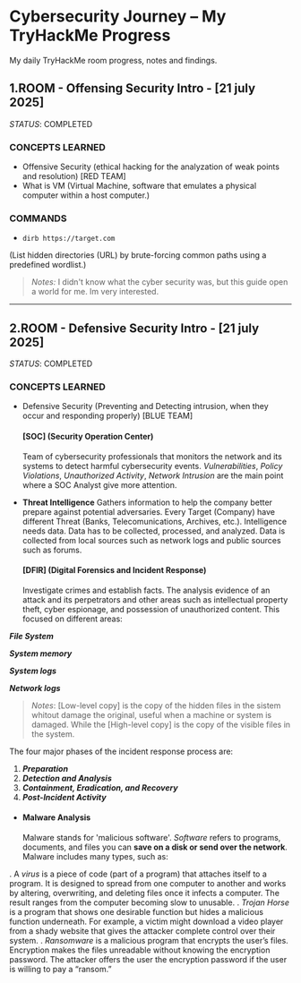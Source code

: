 # Cybersecurity Journey – My TryHackMe Progress
My daily TryHackMe room progress, notes and findings. 

## 1.ROOM - Offensing Security Intro - [21 july 2025] 
_STATUS_: COMPLETED

### CONCEPTS LEARNED
- Offensive Security (ethical hacking for the analyzation of weak points and resolution) [RED TEAM]
- What is VM (Virtual Machine, software that emulates a physical computer within a host computer.)

### COMMANDS
- ```
  dirb https://target.com
 (List hidden directories (URL) by brute-forcing common paths using a predefined wordlist.)
 
>*Notes:* I didn't know what the cyber security was, but this guide open a world for me. Im very interested.


------------------------------------------------------------------------------------------------------------------

## 2.ROOM - Defensive Security Intro - [21 july 2025]
_STATUS_: COMPLETED

### CONCEPTS LEARNED
- Defensive Security (Preventing and Detecting intrusion, when they occur and responding properly) [BLUE TEAM]
  
  #### [SOC] (Security Operation Center)
  Team of cybersecurity professionals that monitors the network and its systems to detect harmful cybersecurity events. *Vulnerabilities*, *Policy Violations*, *Unauthorized Activity*, *Network Intrusion* are the main point where a SOC Analyst give more attention.
- **Threat Intelligence**
  Gathers information to help the company better prepare against potential adversaries. Every Target (Company) have different Threat (Banks, Telecomunications, Archives, etc.). Intelligence needs data. Data has to be collected, processed, and analyzed. Data is            collected  from local sources such as network logs and public sources such as forums. 

  #### [DFIR] (Digital Forensics and Incident Response)
  Investigate crimes and establish facts. The analysis evidence of an attack and its perpetrators and other areas such as intellectual property theft, cyber espionage, and possession of unauthorized content. This focused on different areas:
  
**_File System_**

**_System memory_**

**_System logs_**

**_Network logs_**
  
>*Notes*: [Low-level copy] is the copy of the hidden files in the sistem whitout damage the original, useful when a machine or system is damaged. While the [High-level copy] is the copy of the visible files in the system.

The four major phases of the incident response process are:

1. **_Preparation_**
2. **_Detection and Analysis_**
3. **_Containment, Eradication, and Recovery_**
4. **_Post-Incident Activity_**

- #### Malware Analysis
  Malware stands for 'malicious software'. _Software_ refers to programs, documents, and files you can **save on a disk or send over the network**. Malware includes many types, such as:
  
. A _virus_ is a piece of code (part of a program) that attaches itself to a program. It is designed to spread from one computer to another and works by altering, overwriting, and deleting files once it infects a computer. The result ranges from the computer becoming     slow to unusable.
. _Trojan Horse_ is a program that shows one desirable function but hides a malicious function underneath. For example, a victim might download a video player from a shady website that gives the attacker complete control over their system.
. _Ransomware_ is a malicious program that encrypts the user’s files. Encryption makes the files unreadable without knowing the encryption password. The attacker offers the user the encryption password if the user is willing to pay a “ransom.”


